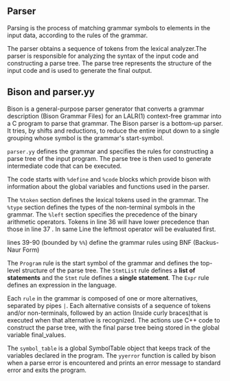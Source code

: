 ## Parser
Parsing is the process of matching grammar symbols to elements in the input data, according to the rules of the grammar.

The parser obtains a sequence of tokens from the lexical analyzer.The parser is responsible for analyzing the syntax of the input code and constructing a parse tree. The parse tree represents the structure of the input code and is used to generate the final output.

## Bison and parser.yy 
Bison is a general-purpose parser generator that converts a grammar description (Bison Grammar Files) for an LALR(1) context-free grammar into a C program to parse that grammar. The Bison parser is a bottom-up parser. It tries, by shifts and reductions, to reduce the entire input down to a single grouping whose symbol is the grammar's start-symbol.

`parser.yy` defines the grammar and specifies the rules for constructing a parse tree of the input program. The parse tree is then used to generate intermediate code that can be executed.


The code starts with `%define` and `%code` blocks which provide bison with information about the global variables and functions used in the parser.

The `%token` section defines the lexical tokens used in the grammar.
The `%type` section defines the types of the non-terminal symbols in the grammar. 
The `%left` section specifies the precedence of the binary arithmetic operators. 
Tokens in line 36 will have lower precedence than those in line 37 . 
In same Line the leftmost operator will be evaluated first.  

lines 39-90 (bounded by `%%`) define the  grammar rules using BNF (Backus-Naur Form)

The `Program`  rule  is the start symbol of the grammar and defines the top-level structure of the parse tree. 
The `StmtList` rule defines a **list of statements** and the `Stmt` rule defines a **single statement**.
The `Expr` rule defines an expression in the language.

Each `rule` in the grammar is composed of one or more alternatives, separated by pipes `|`. 
Each alternative consists of a sequence of tokens and/or non-terminals, followed by an action (Inside curly braces)that is executed when that alternative is recognized. 
The actions use C++ code to construct the parse tree, with the final parse tree being stored in the global variable final_values.

The `symbol_table` is a global SymbolTable object that keeps track of the variables declared in the program. 
The `yyerror` function is called by bison when a parse error is encountered and prints an error message to standard error and exits the program.